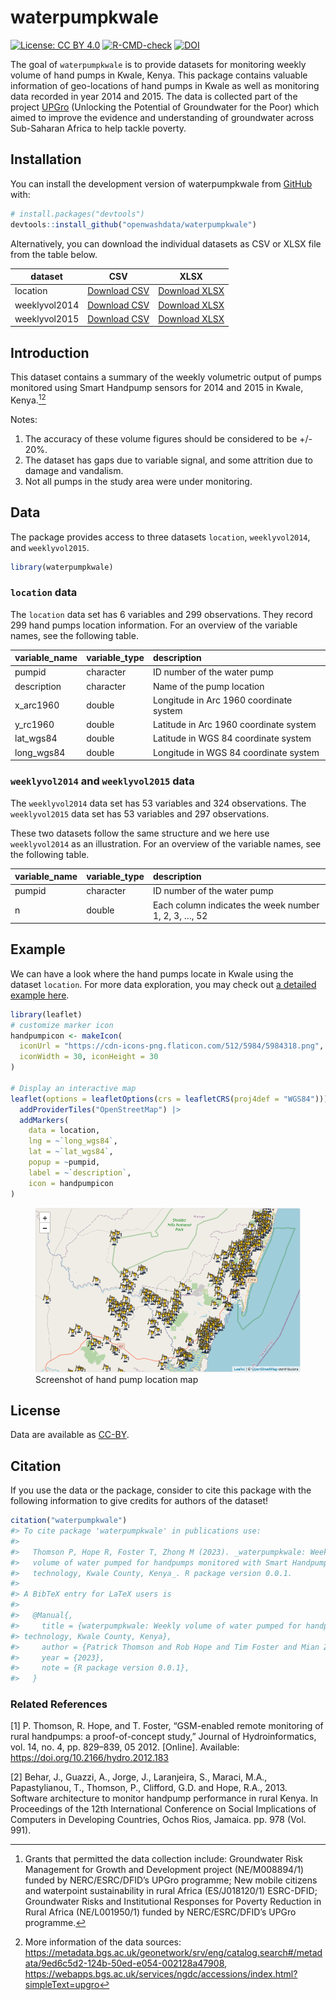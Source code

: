 
<!-- README.md is generated from README.Rmd. Please edit that file -->

# waterpumpkwale

<!-- badges: start -->

[![License: CC BY
4.0](https://img.shields.io/badge/License-CC_BY_4.0-lightgrey.svg)](https://creativecommons.org/licenses/by/4.0/)
[![R-CMD-check](https://github.com/openwashdata/waterpumpkwale/actions/workflows/R-CMD-check.yaml/badge.svg)](https://github.com/openwashdata/waterpumpkwale/actions/workflows/R-CMD-check.yaml)
[![DOI](https://zenodo.org/badge/679250421.svg)](https://zenodo.org/badge/latestdoi/679250421)
<!-- badges: end -->

The goal of `waterpumpkwale` is to provide datasets for monitoring
weekly volume of hand pumps in Kwale, Kenya. This package contains
valuable information of geo-locations of hand pumps in Kwale as well as
monitoring data recorded in year 2014 and 2015. The data is collected
part of the project [UPGro](https://upgro.org) (Unlocking the Potential
of Groundwater for the Poor) which aimed to improve the evidence and
understanding of groundwater across Sub-Saharan Africa to help tackle
poverty.

## Installation

You can install the development version of waterpumpkwale from
[GitHub](https://github.com/waterpumpkwale) with:

``` r
# install.packages("devtools")
devtools::install_github("openwashdata/waterpumpkwale")
```

Alternatively, you can download the individual datasets as CSV or XLSX
file from the table below.

| dataset       | CSV                                                                                                    | XLSX                                                                                                     |
|---------------|--------------------------------------------------------------------------------------------------------|----------------------------------------------------------------------------------------------------------|
| location      | [Download CSV](https://github.com/openwashdata/waterpumpkwale/raw/main/inst/extdata/location.csv)      | [Download XLSX](https://github.com/openwashdata/waterpumpkwale/raw/main/inst/extdata/location.xlsx)      |
| weeklyvol2014 | [Download CSV](https://github.com/openwashdata/waterpumpkwale/raw/main/inst/extdata/weeklyvol2014.csv) | [Download XLSX](https://github.com/openwashdata/waterpumpkwale/raw/main/inst/extdata/weeklyvol2014.xlsx) |
| weeklyvol2015 | [Download CSV](https://github.com/openwashdata/waterpumpkwale/raw/main/inst/extdata/weeklyvol2015.csv) | [Download XLSX](https://github.com/openwashdata/waterpumpkwale/raw/main/inst/extdata/weeklyvol2015.xlsx) |

## Introduction

This dataset contains a summary of the weekly volumetric output of pumps
monitored using Smart Handpump sensors for 2014 and 2015 in Kwale,
Kenya.[^1][^2]

Notes:

1.  The accuracy of these volume figures should be considered to be +/-
    20%.
2.  The dataset has gaps due to variable signal, and some attrition due
    to damage and vandalism.
3.  Not all pumps in the study area were under monitoring.

## Data

The package provides access to three datasets `location`,
`weeklyvol2014`, and `weeklyvol2015`.

``` r
library(waterpumpkwale)
```

### `location` data

The `location` data set has 6 variables and 299 observations. They
record 299 hand pumps location information. For an overview of the
variable names, see the following table.

| variable_name | variable_type | description                             |
|:--------------|:--------------|:----------------------------------------|
| pumpid        | character     | ID number of the water pump             |
| description   | character     | Name of the pump location               |
| x_arc1960     | double        | Longitude in Arc 1960 coordinate system |
| y_rc1960      | double        | Latitude in Arc 1960 coordinate system  |
| lat_wgs84     | double        | Latitude in WGS 84 coordinate system    |
| long_wgs84    | double        | Longitude in WGS 84 coordinate system   |

### `weeklyvol2014` and `weeklyvol2015` data

The `weeklyvol2014` data set has 53 variables and 324 observations. The
`weeklyvol2015` data set has 53 variables and 297 observations.

These two datasets follow the same structure and we here use
`weeklyvol2014` as an illustration. For an overview of the variable
names, see the following table.

| variable_name | variable_type | description                                          |
|:--------------|:--------------|:-----------------------------------------------------|
| pumpid        | character     | ID number of the water pump                          |
| n             | double        | Each column indicates the week number 1, 2, 3, …, 52 |

## Example

We can have a look where the hand pumps locate in Kwale using the
dataset `location`. For more data exploration, you may check out [a
detailed example here]().

``` r
library(leaflet)
# customize marker icon 
handpumpicon <- makeIcon(
  iconUrl = "https://cdn-icons-png.flaticon.com/512/5984/5984318.png",
  iconWidth = 30, iconHeight = 30
)

# Display an interactive map
leaflet(options = leafletOptions(crs = leafletCRS(proj4def = "WGS84"))) |>
  addProviderTiles("OpenStreetMap") |>
  addMarkers(
    data = location,
    lng = ~`long_wgs84`,
    lat = ~`lat_wgs84`,
    popup = ~pumpid,
    label = ~`description`,
    icon = handpumpicon
)
```

<figure>
<img src="man/figures/README-location.png"
alt="Screenshot of hand pump location map" />
<figcaption aria-hidden="true">Screenshot of hand pump location
map</figcaption>
</figure>

## License

Data are available as
[CC-BY](https://github.com/openwashdata/waterpumpkwale/blob/main/LICENSE.md).

## Citation

If you use the data or the package, consider to cite this package with
the following information to give credits for authors of the dataset!

``` r
citation("waterpumpkwale")
#> To cite package 'waterpumpkwale' in publications use:
#> 
#>   Thomson P, Hope R, Foster T, Zhong M (2023). _waterpumpkwale: Weekly
#>   volume of water pumped for handpumps monitored with Smart Handpump
#>   technology, Kwale County, Kenya_. R package version 0.0.1.
#> 
#> A BibTeX entry for LaTeX users is
#> 
#>   @Manual{,
#>     title = {waterpumpkwale: Weekly volume of water pumped for handpumps monitored with Smart Handpump
#> technology, Kwale County, Kenya},
#>     author = {Patrick Thomson and Rob Hope and Tim Foster and Mian Zhong},
#>     year = {2023},
#>     note = {R package version 0.0.1},
#>   }
```

### Related References

\[1\] P. Thomson, R. Hope, and T. Foster, “GSM-enabled remote monitoring
of rural handpumps: a proof-of-concept study,” Journal of
Hydroinformatics, vol. 14, no. 4, pp. 829–839, 05 2012. \[Online\].
Available: <https://doi.org/10.2166/hydro.2012.183>

\[2\] Behar, J., Guazzi, A., Jorge, J., Laranjeira, S., Maraci, M.A.,
Papastylianou, T., Thomson, P., Clifford, G.D. and Hope, R.A., 2013.
Software architecture to monitor handpump performance in rural Kenya. In
Proceedings of the 12th International Conference on Social Implications
of Computers in Developing Countries, Ochos Rios, Jamaica. pp. 978 (Vol.
991).

[^1]: Grants that permitted the data collection include: Groundwater
    Risk Management for Growth and Development project (NE/M008894/1)
    funded by NERC/ESRC/DFID’s UPGro programme; New mobile citizens and
    waterpoint sustainability in rural Africa (ES/J018120/1) ESRC-DFID;
    Groundwater Risks and Institutional Responses for Poverty Reduction
    in Rural Africa (NE/L001950/1) funded by NERC/ESRC/DFID’s UPGro
    programme.

[^2]: More information of the data sources:
    <https://metadata.bgs.ac.uk/geonetwork/srv/eng/catalog.search#/metadata/9ed6c5d2-124b-50ed-e054-002128a47908>,
    <https://webapps.bgs.ac.uk/services/ngdc/accessions/index.html?simpleText=upgro>
